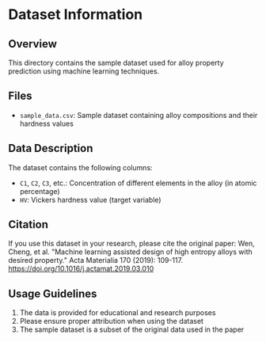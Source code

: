 # Dataset Information

## Overview
This directory contains the sample dataset used for alloy property prediction using machine learning techniques.

## Files
- `sample_data.csv`: Sample dataset containing alloy compositions and their hardness values

## Data Description
The dataset contains the following columns:
- `C1`, `C2`, `C3`, etc.: Concentration of different elements in the alloy (in atomic percentage)
- `HV`: Vickers hardness value (target variable)

## Citation
If you use this dataset in your research, please cite the original paper:
Wen, Cheng, et al. "Machine learning assisted design of high entropy alloys with desired property." Acta Materialia 170 (2019): 109-117. https://doi.org/10.1016/j.actamat.2019.03.010

## Usage Guidelines
1. The data is provided for educational and research purposes
2. Please ensure proper attribution when using the dataset
3. The sample dataset is a subset of the original data used in the paper
